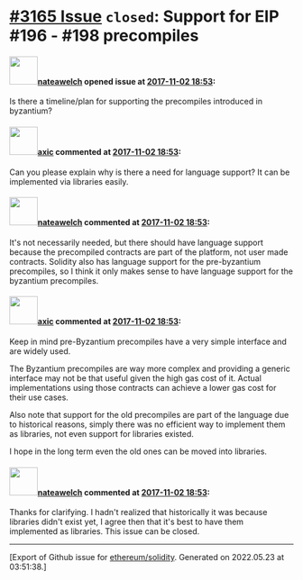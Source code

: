 # [\#3165 Issue](https://github.com/ethereum/solidity/issues/3165) `closed`: Support for EIP #196 - #198 precompiles

#### <img src="https://avatars.githubusercontent.com/u/706153?u=fa39e0e0f2268ac9debaa19752ce07542b9a9cf7&v=4" width="50">[nateawelch](https://github.com/nateawelch) opened issue at [2017-11-02 18:53](https://github.com/ethereum/solidity/issues/3165):

Is there a timeline/plan for supporting the precompiles introduced in byzantium?

#### <img src="https://avatars.githubusercontent.com/u/20340?v=4" width="50">[axic](https://github.com/axic) commented at [2017-11-02 18:53](https://github.com/ethereum/solidity/issues/3165#issuecomment-343710696):

Can you please explain why is there a need for language support? It can be implemented via libraries easily.

#### <img src="https://avatars.githubusercontent.com/u/706153?u=fa39e0e0f2268ac9debaa19752ce07542b9a9cf7&v=4" width="50">[nateawelch](https://github.com/nateawelch) commented at [2017-11-02 18:53](https://github.com/ethereum/solidity/issues/3165#issuecomment-354213912):

It's not necessarily needed, but there should have language support because the precompiled contracts are part of the platform, not user made contracts. Solidity also has language support for the pre-byzantium precompiles, so I think it only makes sense to have language support for the byzantium precompiles.

#### <img src="https://avatars.githubusercontent.com/u/20340?v=4" width="50">[axic](https://github.com/axic) commented at [2017-11-02 18:53](https://github.com/ethereum/solidity/issues/3165#issuecomment-355269365):

Keep in mind pre-Byzantium precompiles have a very simple interface and are widely used.

The Byzantium precompiles are way more complex and providing a generic interface may not be that useful given the high gas cost of it. Actual implementations using those contracts can achieve a lower gas cost for their use cases.

Also note that support for the old precompiles are part of the language due to historical reasons, simply there was no efficient way to implement them as libraries, not even support for libraries existed. 

I hope in the long term even the old ones can be moved into libraries.

#### <img src="https://avatars.githubusercontent.com/u/706153?u=fa39e0e0f2268ac9debaa19752ce07542b9a9cf7&v=4" width="50">[nateawelch](https://github.com/nateawelch) commented at [2017-11-02 18:53](https://github.com/ethereum/solidity/issues/3165#issuecomment-355285072):

Thanks for clarifying. I hadn't realized that historically it was because libraries didn't exist yet, I agree then that it's best to have them implemented as libraries. This issue can be closed.


-------------------------------------------------------------------------------



[Export of Github issue for [ethereum/solidity](https://github.com/ethereum/solidity). Generated on 2022.05.23 at 03:51:38.]
